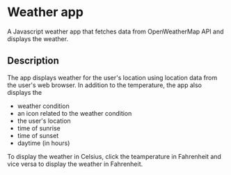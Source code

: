 # Weather app

A Javascript weather app that fetches data from OpenWeatherMap API and displays the weather.

## Description 
The app displays weather for the user's location using location data from the user's web browser. In addition to the temperature, the app also displays the 
 - weather condition
 - an icon related to the weather condition
 - the user's location 
 - time of sunrise
 - time of sunset
 - daytime (in hours)
 
 To display the weather in Celsius, click the teamperature in Fahrenheit and vice versa to display the weather in Fahrenheit.






